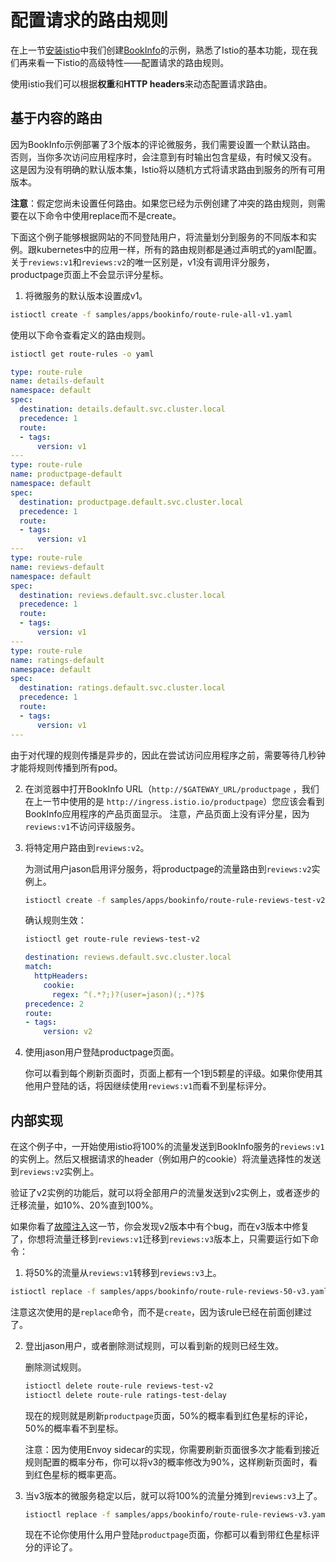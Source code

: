# 配置请求的路由规则

在上一节[安装istio](istio-installation.md)中我们创建[BookInfo](https://istio.io/docs/samples/bookinfo.html)的示例，熟悉了Istio的基本功能，现在我们再来看一下istio的高级特性——配置请求的路由规则。

使用istio我们可以根据**权重**和**HTTP headers**来动态配置请求路由。

## 基于内容的路由

因为BookInfo示例部署了3个版本的评论微服务，我们需要设置一个默认路由。 否则，当你多次访问应用程序时，会注意到有时输出包含星级，有时候又没有。 这是因为没有明确的默认版本集，Istio将以随机方式将请求路由到服务的所有可用版本。

**注意**：假定您尚未设置任何路由。如果您已经为示例创建了冲突的路由规则，则需要在以下命令中使用replace而不是create。

下面这个例子能够根据网站的不同登陆用户，将流量划分到服务的不同版本和实例。跟kubernetes中的应用一样，所有的路由规则都是通过声明式的yaml配置。关于`reviews:v1`和`reviews:v2`的唯一区别是，v1没有调用评分服务，productpage页面上不会显示评分星标。

1. 将微服务的默认版本设置成v1。

 ```bash
 istioctl create -f samples/apps/bookinfo/route-rule-all-v1.yaml
 ```

 使用以下命令查看定义的路由规则。

 ```bash
 istioctl get route-rules -o yaml
 ```

 ```yaml
 type: route-rule
 name: details-default
 namespace: default
 spec:
   destination: details.default.svc.cluster.local
   precedence: 1
   route:
   - tags:
       version: v1
 ---
 type: route-rule
 name: productpage-default
 namespace: default
 spec:
   destination: productpage.default.svc.cluster.local
   precedence: 1
   route:
   - tags:
       version: v1
 ---
 type: route-rule
 name: reviews-default
 namespace: default
 spec:
   destination: reviews.default.svc.cluster.local
   precedence: 1
   route:
   - tags:
       version: v1
 ---
 type: route-rule
 name: ratings-default
 namespace: default
 spec:
   destination: ratings.default.svc.cluster.local
   precedence: 1
   route:
   - tags:
       version: v1
 ---
 ```

 由于对代理的规则传播是异步的，因此在尝试访问应用程序之前，需要等待几秒钟才能将规则传播到所有pod。

2. 在浏览器中打开BookInfo URL（`http://$GATEWAY_URL/productpage` ，我们在上一节中使用的是 `http://ingress.istio.io/productpage`）您应该会看到BookInfo应用程序的产品页面显示。 注意，产品页面上没有评分星，因为`reviews:v1`不访问评级服务。

3. 将特定用户路由到`reviews:v2`。

   为测试用户jason启用评分服务，将productpage的流量路由到`reviews:v2`实例上。

   ```bash
   istioctl create -f samples/apps/bookinfo/route-rule-reviews-test-v2.yaml
   ```

   确认规则生效：

   ```bash
   istioctl get route-rule reviews-test-v2
   ```

   ```yaml
   destination: reviews.default.svc.cluster.local
   match:
     httpHeaders:
       cookie:
         regex: ^(.*?;)?(user=jason)(;.*)?$
   precedence: 2
   route:
   - tags:
       version: v2
   ```

4. 使用jason用户登陆productpage页面。

   你可以看到每个刷新页面时，页面上都有一个1到5颗星的评级。如果你使用其他用户登陆的话，将因继续使用`reviews:v1`而看不到星标评分。

## 内部实现

在这个例子中，一开始使用istio将100%的流量发送到BookInfo服务的`reviews:v1`的实例上。然后又根据请求的header（例如用户的cookie）将流量选择性的发送到`reviews:v2`实例上。

验证了v2实例的功能后，就可以将全部用户的流量发送到v2实例上，或者逐步的迁移流量，如10%、20%直到100%。

如果你看了[故障注入](https://istio.io/docs/tasks/fault-injection.html)这一节，你会发现v2版本中有个bug，而在v3版本中修复了，你想将流量迁移到`reviews:v1`迁移到`reviews:v3`版本上，只需要运行如下命令：

1. 将50%的流量从`reviews:v1`转移到`reviews:v3`上。

 ```bash
 istioctl replace -f samples/apps/bookinfo/route-rule-reviews-50-v3.yaml
 ```

 注意这次使用的是`replace`命令，而不是`create`，因为该rule已经在前面创建过了。

2. 登出jason用户，或者删除测试规则，可以看到新的规则已经生效。

   删除测试规则。

   ```bash
   istioctl delete route-rule reviews-test-v2
   istioctl delete route-rule ratings-test-delay
   ```

   现在的规则就是刷新`productpage`页面，50%的概率看到红色星标的评论，50%的概率看不到星标。

   注意：因为使用Envoy sidecar的实现，你需要刷新页面很多次才能看到接近规则配置的概率分布，你可以将v3的概率修改为90%，这样刷新页面时，看到红色星标的概率更高。

3. 当v3版本的微服务稳定以后，就可以将100%的流量分摊到`reviews:v3`上了。

   ```bash
   istioctl replace -f samples/apps/bookinfo/route-rule-reviews-v3.yaml
   ```

   现在不论你使用什么用户登陆`productpage`页面，你都可以看到带红色星标评分的评论了。

